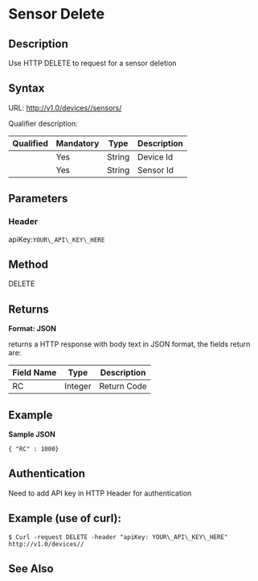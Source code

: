 # Sensor Delete

## Description

Use HTTP DELETE to request for a sensor deletion

## Syntax

URL: http://v1.0/devices//sensors/

Qualifier description:

| Qualified | Mandatory | Type | Description |
| --- | --- | --- | --- |
|  | Yes | String | Device Id |
|  | Yes | String | Sensor Id |

## Parameters

### Header

apiKey:`YOUR\_API\_KEY\_HERE`

## Method

DELETE

## Returns

**Format: JSON**

returns a HTTP response with body text in JSON format, the fields return are:

| Field Name | Type | Description |
| --- | --- | --- |
| RC | Integer | Return Code |

## Example

**Sample JSON**

```
{ "RC" : 1000}
```

## Authentication

Need to add API key in HTTP Header for authentication

## Example (use of curl):

```
$ Curl -request DELETE -header "apiKey: YOUR\_API\_KEY\_HERE" http://v1.0/devices//
```

## See Also
